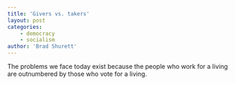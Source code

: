 ```yaml
---
title: 'Givers vs. takers'
layout: post
categories:
    - democracy
    - socialism
author: 'Brad Shurett'
---
```


The problems we face today exist because the people who work for a living are outnumbered by those who vote for a living.